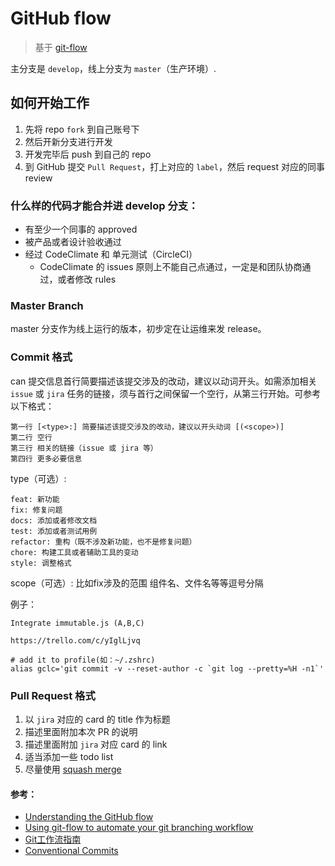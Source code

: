 # GitHub flow

> 基于 [git-flow](https://github.com/nvie/gitflow)

主分支是 `develop`，线上分支为 `master`（生产环境）.

## 如何开始工作

1. 先将 repo `fork` 到自己账号下
1. 然后开新分支进行开发
1. 开发完毕后 push 到自己的 repo
1. 到 GitHub 提交 `Pull Request`，打上对应的 `label`，然后 request 对应的同事 review

### 什么样的代码才能合并进 develop 分支：

- 有至少一个同事的 approved
- 被产品或者设计验收通过
- 经过 CodeClimate 和 单元测试（CircleCI）
  - CodeClimate 的 issues 原则上不能自己点通过，一定是和团队协商通过，或者修改 rules

### Master Branch

master 分支作为线上运行的版本，初步定在让运维来发 release。

### Commit 格式
can
提交信息首行简要描述该提交涉及的改动，建议以动词开头。如需添加相关 `issue` 或 `jira` 任务的链接，须与首行之间保留一个空行，从第三行开始。可参考以下格式：
```log
第一行 [<type>:] 简要描述该提交涉及的改动，建议以开头动词 [(<scope>)]
第二行 空行
第三行 相关的链接（issue 或 jira 等）
第四行 更多必要信息
```
type（可选）:
```log
feat: 新功能
fix: 修复问题
docs: 添加或者修改文档
test: 添加或者测试用例
refactor: 重构（既不涉及新功能，也不是修复问题）
chore: 构建工具或者辅助工具的变动
style: 调整格式
```
scope（可选）:
 比如fix涉及的范围 组件名、文件名等等逗号分隔

例子：
```log
Integrate immutable.js (A,B,C)

https://trello.com/c/yIglLjvq
```

```shell
# add it to profile(如：~/.zshrc)
alias gclc='git commit -v --reset-author -c `git log --pretty=%H -n1`'
```

### Pull Request 格式
1. 以 `jira` 对应的 card 的 title 作为标题
1. 描述里面附加本次 PR 的说明
1. 描述里面附加 `jira` 对应 card 的 link
1. 适当添加一些 todo list
1. 尽量使用 [squash merge](https://github.com/conventional-changelog/standard-version#should-i-always-squash-commits-when-merging-prs)

#### 参考：
- [Understanding the GitHub flow](https://guides.github.com/introduction/flow/)
- [Using git-flow to automate your git branching workflow](https://jeffkreeftmeijer.com/git-flow/)
- [Git工作流指南](https://github.com/xirong/my-git/blob/master/git-workflow-tutorial.md)
- [Conventional Commits](https://www.conventionalcommits.org)
